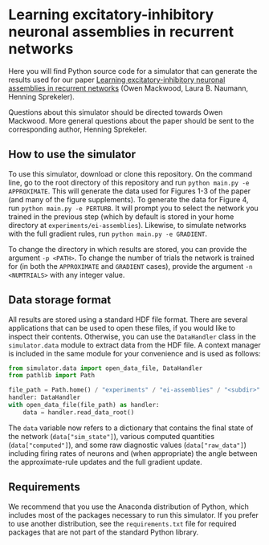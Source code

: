 # Learning excitatory-inhibitory neuronal assemblies in recurrent networks

Here you will find Python source code for a simulator that can generate the results used for our paper
[Learning excitatory-inhibitory neuronal assemblies in recurrent networks](https://elifesciences.org/articles/59715) 
(Owen Mackwood, Laura B. Naumann, Henning Sprekeler).

Questions about this simulator should be directed towards Owen Mackwood. More general questions about the paper should
be sent to the corresponding author, Henning Sprekeler.

## How to use the simulator

To use this simulator, download or clone this repository. On the command line, go to the root directory of this 
repository and run `python main.py -e APPROXIMATE`. This will generate the data used for Figures 1-3 of the paper 
(and many of the figure supplements). To generate the data for Figure 4, run `python main.py -e PERTURB`.  It will 
prompt you to select the network you trained in the previous step (which by default is stored in your home directory at 
`experiments/ei-assemblies`). Likewise, to simulate networks with the full gradient rules, run `python main.py -e GRADIENT`.

To change the directory in which results are stored, you can provide the argument `-p <PATH>`. To change the
number of trials the network is trained for (in both the `APPROXIMATE` and `GRADIENT` cases), provide the
argument `-n <NUMTRIALS>` with any integer value.

## Data storage format

All results are stored using a standard HDF file format. There are several applications that can be used to open
these files, if you would like to inspect their contents. Otherwise, you can use the `DataHandler` class in 
the `simulator.data` module to extract data from the HDF file. A context manager is included in the same module
for your convenience and is used as follows:

```python
from simulator.data import open_data_file, DataHandler
from pathlib import Path

file_path = Path.home() / "experiments" / "ei-assemblies" / "<subdir>" / "<filename>.h5"
handler: DataHandler
with open_data_file(file_path) as handler:
    data = handler.read_data_root()
```

The `data` variable now refers to a dictionary that contains the final state of the network (`data["sim_state"]`), 
various computed quantities (`data["computed"]`), and some raw diagnostic values (`data["raw_data"]`) including firing 
rates of neurons and (when appropriate) the angle between the approximate-rule updates and the full gradient update.

## Requirements

We recommend that you use the Anaconda distribution of Python, which includes most of the packages necessary
to run this simulator. If you prefer to use another distribution, see the `requirements.txt` file for required packages
that are not part of the standard Python library.

